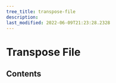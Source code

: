 ```yaml
---
tree_title: transpose-file
description: 
last_modified: 2022-06-09T21:23:28.2328
---
```


# Transpose File

## Contents
